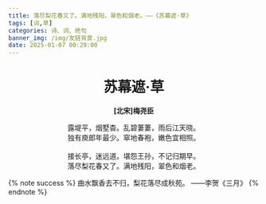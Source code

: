 ```yaml
---
title: 落尽梨花春又了。满地残阳，翠色和烟老。——《苏幕遮·草》
tags: [词,草]
categories: 诗、词、绝句
banner_img: /img/友链背景.jpg
date: 2025-01-07 00:29:00
---
```

# <center>苏幕遮·草</center>

**<center>[北宋]梅尧臣</center>**

<center>露堤平，烟墅杳。乱碧萋萋，雨后江天晓。</center>
<center>独有庾郎年最少。窣地春袍，嫩色宜相照。</center>
</br>
<center>接长亭，迷远道。堪怨王孙，不记归期早。</center>
<center>落尽梨花春又了。满地残阳，翠色和烟老。</center>
<!-- more -->

{% note success %}
曲水飘香去不归，梨花落尽成秋苑。 ——李贺《三月》
{% endnote %}

<style>
    /* 楷体 */
  /* 只设置 markdown 字体 */
  .markdown-body {
    font-family: KaiTi,"Microsoft YaHei",Georgia, sans, serif;
    font-size: 20px;
  }
</style>